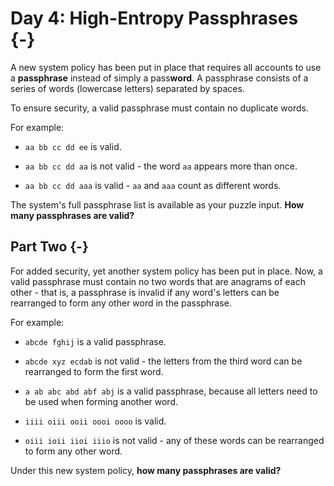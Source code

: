 # Day 4: High-Entropy Passphrases {-}

A new system policy has been put in place that requires all accounts to use a
**passphrase** instead of simply a pass**word**. A passphrase consists of a
series of words (lowercase letters) separated by spaces.

To ensure security, a valid passphrase must contain no duplicate words.

For example:

+ `aa bb cc dd ee` is valid.

+ `aa bb cc dd aa` is not valid - the word `aa` appears more than once.

+ `aa bb cc dd aaa` is valid - `aa` and `aaa` count as different words.

The system's full passphrase list is available as your puzzle input. **How many
passphrases are valid?**


## Part Two {-}

For added security, yet another system policy has been put in place. Now, a
valid passphrase must contain no two words that are anagrams of each other -
that is, a passphrase is invalid if any word's letters can be rearranged to form
any other word in the passphrase.

For example:

+ `abcde fghij` is a valid passphrase.

+ `abcde xyz ecdab` is not valid - the letters from the third word can be
  rearranged to form the first word.

+ `a ab abc abd abf abj` is a valid passphrase, because all letters need to be
  used when forming another word.

+ `iiii oiii ooii oooi oooo` is valid.

+ `oiii ioii iioi iiio` is not valid - any of these words can be rearranged to
  form any other word.

Under this new system policy, **how many passphrases are valid?**

